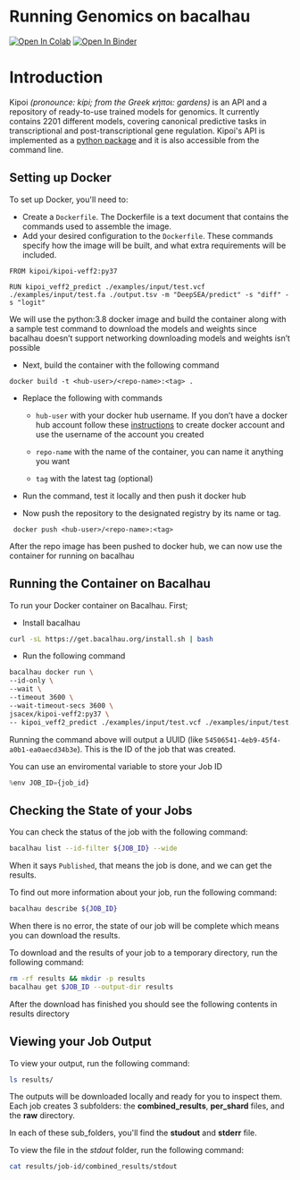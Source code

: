 # Running Genomics on bacalhau


[![Open In Colab](https://colab.research.google.com/assets/colab-badge.svg)](https://colab.research.google.com/github/bacalhau-project/examples/blob/main/Genomics/BIDS/index.ipynb)
[![Open In Binder](https://mybinder.org/badge.svg)](https://mybinder.org/v2/gh/bacalhau-project/examples/HEAD?labpath=miscellaneous/Genomics/index.ipynb)

# Introduction

Kipoi _(pronounce: kípi; from the Greek κήποι: gardens)_ is an API and a repository of ready-to-use trained models for genomics. It currently contains 2201 different models, covering canonical predictive tasks in transcriptional and post-transcriptional gene regulation. Kipoi's API is implemented as a [python package](https://github.com/kipoi/kipoi) and it is also accessible from the command line.

## Setting up Docker

To set up Docker, you'll need to:
- Create a `Dockerfile`. The Dockerfile is a text document that contains the commands used to assemble the image.
- Add your desired configuration to the `Dockerfile`. These commands specify how the image will be built, and what extra requirements will be included.
```
FROM kipoi/kipoi-veff2:py37

RUN kipoi_veff2_predict ./examples/input/test.vcf ./examples/input/test.fa ./output.tsv -m "DeepSEA/predict" -s "diff" -s "logit"
```
We will use the python:3.8 docker image and build the container along with a sample test command to download the models and weights since bacalhau doesn’t support networking downloading models and weights isn’t possible 

- Next, build the container with the following command

```
docker build -t <hub-user>/<repo-name>:<tag> .
```
- Replace the following with commands

    - `hub-user` with your docker hub username. If you don’t have a docker hub account follow these [instructions](https://docs.docker.com/docker-id/) to create docker account and use the username of the account you created

    - `repo-name` with the name of the container, you can name it anything you want

    - `tag` with the latest tag (optional)

- Run the command, test it locally and then push it docker hub

- Now push the repository to the designated registry by its name or tag.

```
 docker push <hub-user>/<repo-name>:<tag>
```

After the repo image has been pushed to docker hub, we can now use the container for running on bacalhau

## Running the Container on Bacalhau

To run your Docker container on Bacalhau. First;

- Install bacalhau

```bash
curl -sL https://get.bacalhau.org/install.sh | bash
```

- Run the following  command

```bash
bacalhau docker run \
--id-only \
--wait \ 
--timeout 3600 \
--wait-timeout-secs 3600 \
jsacex/kipoi-veff2:py37 \
-- kipoi_veff2_predict ./examples/input/test.vcf ./examples/input/test.fa ../outputs/output.tsv -m "DeepSEA/predict" -s "diff" -s "logit"
```
Running the command above will output a UUID (like `54506541-4eb9-45f4-a0b1-ea0aecd34b3e`). This is the ID of the job that was created. 

You can use an enviromental variable to store your Job ID

```python
%env JOB_ID={job_id}
```

## Checking the State of your Jobs
You can check the status of the job with the following command:

```bash
bacalhau list --id-filter ${JOB_ID} --wide
```
When it says `Published`, that means the job is done, and we can get the results. 

To find out more information about your job, run the following command:

```bash
bacalhau describe ${JOB_ID}
```                          

When there is no error, the state of our job  will be complete which means you can download the results.


To download and the results of your job to a temporary directory, run the following command:

```bash
rm -rf results && mkdir -p results
bacalhau get $JOB_ID --output-dir results
```
After the download has finished you should  see the following contents in results directory

## Viewing your Job Output

To view your output, run the following command:  

```bash
ls results/
```
The outputs will be downloaded locally and ready for you to inspect them. Each job creates 3 subfolders: the **combined_results**, **per_shard** files, and the **raw** directory. 

In each of these sub_folders, you'll find the **studout** and **stderr** file.

To view the file in the _stdout_ folder, run the following command:

```bash
cat results/job-id/combined_results/stdout
```